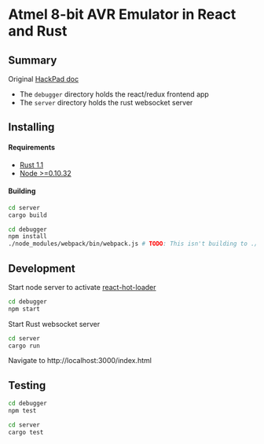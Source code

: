# Atmel 8-bit AVR Emulator in React and Rust

## Summary

Original [HackPad doc](https://hackpad.com/Atmel-AVR-Emulator-oInhZ8NzxKG)

* The `debugger` directory holds the react/redux frontend app
* The `server` directory holds the rust websocket server

## Installing

#### Requirements

* [Rust 1.1](http://www.rust-lang.org/install.html)
* [Node >=0.10.32](https://nodejs.org/download/)

#### Building

``` bash
cd server
cargo build
```

``` bash
cd debugger
npm install
./node_modules/webpack/bin/webpack.js # TODO: This isn't building to ./bundle.js any more - maybe react-hot-loader is interfering?
```

## Development

Start node server to activate [react-hot-loader](https://github.com/gaearon/react-hot-loader)
``` bash
cd debugger
npm start
```

Start Rust websocket server
``` bash
cd server
cargo run
```

Navigate to http://localhost:3000/index.html

## Testing

``` bash
cd debugger
npm test
```

``` bash
cd server
cargo test
```
